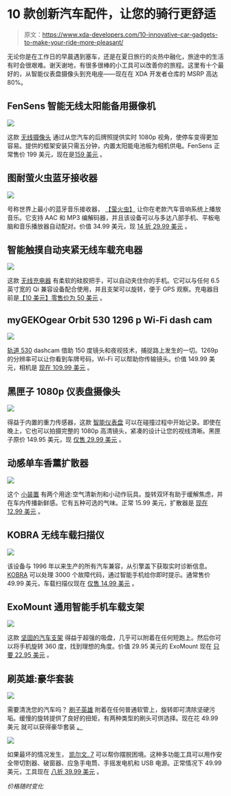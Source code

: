 # 10 款创新汽车配件，让您的骑行更舒适

> 原文：<https://www.xda-developers.com/10-innovative-car-gadgets-to-make-your-ride-more-pleasant/>

无论你是在工作日的早晨遇到塞车，还是在夏日旅行的炎热中融化，旅途中的生活有时会很艰难。谢天谢地，有很多很棒的小工具可以改善你的旅程。这里有十个最好的，从智能仪表盘摄像头到充电座——现在在 XDA 开发者仓库的 MSRP 高达 80%。

## **FenSens 智能无线太阳能备用摄像机**

**![](img/fd13fc72139367625ad5ec840a000902.png)**

这款 [无线摄像头](https://depot.xda-developers.com/sales/fensens-smart-wireless-solar-powered-backup-camera?utm_source=xda-developers.com&utm_medium=referral&utm_campaign=fensens-smart-wireless-solar-powered-backup-camera&utm_term=scsf-360942&utm_content=a0x1P000004N4fN&scsonar=1) 通过从您汽车的后牌照提供实时 1080p 视角，使停车变得更加容易。提供的框架安装只需五分钟，内置太阳能电池板为相机供电。FenSens 正常售价 199 美元，现在是[159 美元](https://depot.xda-developers.com/sales/fensens-smart-wireless-solar-powered-backup-camera?utm_source=xda-developers.com&utm_medium=referral&utm_campaign=fensens-smart-wireless-solar-powered-backup-camera&utm_term=scsf-360942&utm_content=a0x1P000004N4fN&scsonar=1) 。

## **图耐萤火虫蓝牙接收器**

**![](img/da6ac5d181b3c9f25e25ab61e8a60c4f.png)**

号称世界上最小的蓝牙音乐接收器， [【萤火虫】](https://depot.xda-developers.com/sales/tunai-firefly-bluetooth-receiver-world-s-smallest-wireless-audio-bluetooth-adapter-aux-for-car?utm_source=xda-developers.com&utm_medium=referral&utm_campaign=tunai-firefly-bluetooth-receiver-world-s-smallest-wireless-audio-bluetooth-adapter-aux-for-car&utm_term=scsf-369127&utm_content=a0x1P000004N4fN&scsonar=1) 让你在老款汽车音响系统上播放音乐。它支持 AAC 和 MP3 编解码器，并且该设备可以与多达八部手机、平板电脑和音乐播放器自动配对。价值 34.99 美元，现 [14 折 29.99 美元](https://depot.xda-developers.com/sales/tunai-firefly-bluetooth-receiver-world-s-smallest-wireless-audio-bluetooth-adapter-aux-for-car?utm_source=xda-developers.com&utm_medium=referral&utm_campaign=tunai-firefly-bluetooth-receiver-world-s-smallest-wireless-audio-bluetooth-adapter-aux-for-car&utm_term=scsf-369127&utm_content=a0x1P000004N4fN&scsonar=1) 。

## **智能触摸自动夹紧无线车载充电器**

**![](img/bce199c9ed4ada0e389b0173dce32747.png)**

这款 [无线充电器](https://depot.xda-developers.com/sales/smart-touch-car-charger?utm_source=xda-developers.com&utm_medium=referral&utm_campaign=smart-touch-car-charger&utm_term=scsf-369128&utm_content=a0x1P000004N4fN&scsonar=1) 有柔软的硅胶把手，可以自动夹住你的手机。它可以与任何 6.5 英寸宽的 Qi 兼容设备配合使用，并且支架可以旋转，便于 GPS 观察。充电器目前是[【10 美元】零售价为 50 美元](https://depot.xda-developers.com/sales/smart-touch-car-charger?utm_source=xda-developers.com&utm_medium=referral&utm_campaign=smart-touch-car-charger&utm_term=scsf-369128&utm_content=a0x1P000004N4fN&scsonar=1) 。

## **myGEKOgear Orbit 530 1296 p Wi-Fi dash cam**

**![](img/ca7835a0dde6bfa5c027c99aaa59b644.png)**

[轨道 530](https://depot.xda-developers.com/sales/mygekogear-orbit-530-1296p-2k-resolution-built-in-wifi-dash-cam-sony-sensor-night-vision-free-16gb-card?utm_source=xda-developers.com&utm_medium=referral&utm_campaign=mygekogear-orbit-530-1296p-2k-resolution-built-in-wifi-dash-cam-sony-sensor-night-vision-free-16gb-card&utm_term=scsf-369129&utm_content=a0x1P000004N4fN&scsonar=1) dashcam 借助 150 度镜头和夜视技术，捕捉路上发生的一切。1269p 的分辨率可以让你看到车牌号码，Wi-Fi 可以帮助你传输镜头。价值 149.99 美元，相机是 [现在 109.99 美元](https://depot.xda-developers.com/sales/mygekogear-orbit-530-1296p-2k-resolution-built-in-wifi-dash-cam-sony-sensor-night-vision-free-16gb-card?utm_source=xda-developers.com&utm_medium=referral&utm_campaign=mygekogear-orbit-530-1296p-2k-resolution-built-in-wifi-dash-cam-sony-sensor-night-vision-free-16gb-card&utm_term=scsf-369129&utm_content=a0x1P000004N4fN&scsonar=1) 。

## **黑匣子 1080p 仪表盘摄像头**

**![](img/cde4eb8a2fa4b7a3bec453bdcb37d012.png)**

得益于内置的重力传感器，这款 [智能仪表盘](https://depot.xda-developers.com/sales/black-box-1080p-dash-cam?utm_source=xda-developers.com&utm_medium=referral&utm_campaign=black-box-1080p-dash-cam&utm_term=scsf-369130&utm_content=a0x1P000004N4fN&scsonar=1) 可以在碰撞过程中开始记录。即使在晚上，它也可以拍摄完整的 1080p 高清镜头，紧凑的设计让您的视线清晰。黑匣子原价 149.95 美元，现 [仅售 29.99 美元](https://depot.xda-developers.com/sales/black-box-1080p-dash-cam?utm_source=xda-developers.com&utm_medium=referral&utm_campaign=black-box-1080p-dash-cam&utm_term=scsf-369130&utm_content=a0x1P000004N4fN&scsonar=1) 。

## **动感单车香薰扩散器**

**![](img/2861c3a3734be3787055ce130f68fdcd.png)**

这个 [小装置](https://depot.xda-developers.com/sales/spinning-car-aromatherapy-diffuser-black?utm_source=xda-developers.com&utm_medium=referral&utm_campaign=spinning-car-aromatherapy-diffuser-black&utm_term=scsf-369131&utm_content=a0x1P000004N4fN&scsonar=1) 有两个用途:空气清新剂和小动作玩具。旋转双环有助于缓解焦虑，并在车内传播新鲜感。它有五种可选的气味。正常 15.99 美元，扩散器是 [现在 12.99 美元](https://depot.xda-developers.com/sales/spinning-car-aromatherapy-diffuser-black?utm_source=xda-developers.com&utm_medium=referral&utm_campaign=spinning-car-aromatherapy-diffuser-black&utm_term=scsf-369131&utm_content=a0x1P000004N4fN&scsonar=1) 。

## **KOBRA 无线车载扫描仪**

**![](img/112313089059cdc41578b81957f5286a.png)**

该设备与 1996 年以来生产的所有汽车兼容，从引擎盖下获取实时诊断信息。 [KOBRA](https://depot.xda-developers.com/sales/kobra-wireless-car-scanner-2?utm_source=xda-developers.com&utm_medium=referral&utm_campaign=kobra-wireless-car-scanner-2&utm_term=scsf-369132&utm_content=a0x1P000004N4fN&scsonar=1) 可以处理 3000 个故障代码，通过智能手机给你即时提示。通常售价 49.99 美元，车载扫描仪现在 [仅售 14.99 美元](https://depot.xda-developers.com/sales/kobra-wireless-car-scanner-2?utm_source=xda-developers.com&utm_medium=referral&utm_campaign=kobra-wireless-car-scanner-2&utm_term=scsf-369132&utm_content=a0x1P000004N4fN&scsonar=1) 。

## **ExoMount 通用智能手机车载支架**

**![](img/e3c884a358801eb52b6af322429cabcd.png)**

这款 [坚固的汽车支架](https://depot.xda-developers.com/sales/exomount-ultra-universal-smartphone-car-mount?utm_source=xda-developers.com&utm_medium=referral&utm_campaign=exomount-ultra-universal-smartphone-car-mount&utm_term=scsf-369133&utm_content=a0x1P000004N4fN&scsonar=1) 得益于超强的吸盘，几乎可以附着在任何短跑上。然后你可以将手机旋转 360 度，找到理想的角度。价值 29.95 美元的 ExoMount 现在 [只要 22.95 美元](https://depot.xda-developers.com/sales/exomount-ultra-universal-smartphone-car-mount?utm_source=xda-developers.com&utm_medium=referral&utm_campaign=exomount-ultra-universal-smartphone-car-mount&utm_term=scsf-369133&utm_content=a0x1P000004N4fN&scsonar=1) 。

## **刷英雄:豪华套装**

**![](img/76ef7a67fc070ba979c26bc669f2362a.png)**

需要清洗您的汽车吗？ [刷子英雄](https://depot.xda-developers.com/sales/brush-hero-deluxe-set?utm_source=xda-developers.com&utm_medium=referral&utm_campaign=brush-hero-deluxe-set&utm_term=scsf-369134&utm_content=a0x1P000004N4fN&scsonar=1) 附着在任何普通软管上，旋转即可清除坚硬污垢。缓慢的旋转提供了良好的扭矩，有两种类型的刷头可供选择。现在花 49.99 美元 就可以获得豪华套装 [。](https://depot.xda-developers.com/sales/brush-hero-deluxe-set?utm_source=xda-developers.com&utm_medium=referral&utm_campaign=brush-hero-deluxe-set&utm_term=scsf-369134&utm_content=a0x1P000004N4fN&scsonar=1)

**![](img/9b92f7cc88a6bd38451e866f16aa0708.png)**

如果最坏的情况发生， [凯尔文. 7](https://depot.xda-developers.com/sales/kelvin-7-automotive-emergency-multi-tool?utm_source=xda-developers.com&utm_medium=referral&utm_campaign=kelvin-7-automotive-emergency-multi-tool&utm_term=scsf-369135&utm_content=a0x1P000004N4fN&scsonar=1) 可以帮你摆脱困境。这种多功能工具可以用作安全带切割器、破窗器、应急手电筒、手摇发电机和 USB 电源。正常情况下 49.99 美元，工具现在 [八折 39.99 美元](https://depot.xda-developers.com/sales/kelvin-7-automotive-emergency-multi-tool?utm_source=xda-developers.com&utm_medium=referral&utm_campaign=kelvin-7-automotive-emergency-multi-tool&utm_term=scsf-369135&utm_content=a0x1P000004N4fN&scsonar=1) 。

*价格随时变化*